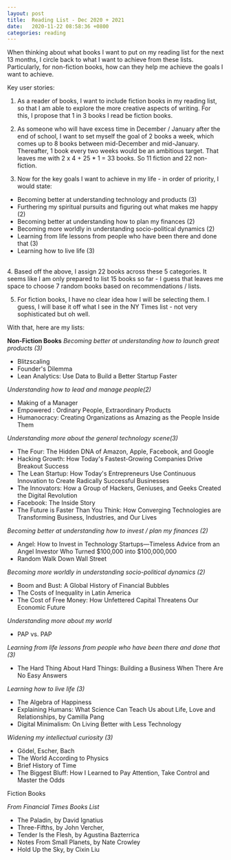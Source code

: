 ```yaml
---
layout: post
title:  Reading List - Dec 2020 + 2021
date:   2020-11-22 08:58:36 +0800
categories: reading
---
```

When thinking about what books I want to put on my reading list for the next 13 months, I circle back to what I want to achieve from these lists. Particularly, for non-fiction books, how can they help me achieve the goals I want to achieve.

Key user stories:

1. As a reader of books, I want to include fiction books in my reading list, so that I am able to explore the more creative aspects of writing. For this, I propose that 1 in 3 books I read be fiction books.

2. As someone who will have excess time in December / January after the end of school, I want to set myself the goal of 2 books a week, which comes up to 8 books between mid-December and mid-January. Thereafter, 1 book every two weeks would be an ambitious target. That leaves me with 2 x 4 + 25 * 1 = 33 books. So 11 fiction and 22 non-fiction.

3. Now for the key goals I want to achieve in my life - in order of priority, I would state:
- Becoming better at understanding technology and products (3)
- Furthering my spiritual pursuits and figuring out what makes me happy (2)
- Becoming better at understanding how to plan my finances (2)
- Becoming more worldly in understanding socio-political dynamics (2)
- Learning from life lessons from people who have been there and done that (3)
- Learning how to live life (3)  
<br>
4. Based off the above, I assign 22 books across these 5 categories. It seems like I am only prepared to list 15 books so far - I guess that leaves me space to choose 7 random books based on recommendations / lists. 

5. For fiction books, I have no clear idea how I will be selecting them. I guess, I will base it off what I see in the NY Times list - not very sophisticated but oh well.

With that, here are my lists:

**Non-Fiction Books**
*Becoming better at understanding how to launch great products (3)*
* Blitzscaling
* Founder's Dilemma
* Lean Analytics: Use Data to Build a Better Startup Faster

*Understanding how to lead and manage people(2)*
* Making of a Manager
* Empowered : Ordinary People, Extraordinary Products
* Humanocracy: Creating Organizations as Amazing as the People Inside Them

*Understanding more about the general technology scene(3)*
* The Four: The Hidden DNA of Amazon, Apple, Facebook, and Google
* Hacking Growth: How Today's Fastest-Growing Companies Drive Breakout Success 
* The Lean Startup: How Today's Entrepreneurs Use Continuous Innovation to Create Radically Successful Businesses
* The Innovators: How a Group of Hackers, Geniuses, and Geeks Created the Digital Revolution
* Facebook: The Inside Story
* The Future is Faster Than You Think: How Converging Technologies are Transforming Business, Industries, and Our Lives

*Becoming better at understanding how to invest / plan my finances (2)*
* Angel: How to Invest in Technology Startups—Timeless Advice from an Angel Investor Who Turned $100,000 into $100,000,000 
* Random Walk Down Wall Street

*Becoming more worldly in understanding socio-political dynamics (2)*
* Boom and Bust: A Global History of Financial Bubbles
* The Costs of Inequality in Latin America
* The Cost of Free Money: How Unfettered Capital Threatens Our Economic Future

*Understanding more about my world*
* PAP vs. PAP

*Learning from life lessons from people who have been there and done that (3)*
* The Hard Thing About Hard Things: Building a Business When There Are No Easy Answers

*Learning how to live life (3)*  
* The Algebra of Happiness
* Explaining Humans: What Science Can Teach Us about Life, Love and Relationships, by Camilla Pang
* Digital Minimalism: On Living Better with Less Technology 

*Widening my intellectual curiosity (3)*
* Gödel, Escher, Bach
* The World According to Physics
* Brief History of Time
* The Biggest Bluff: How I Learned to Pay Attention, Take Control and Master the Odds

Fiction Books

*From Financial Times Books List*
* The Paladin, by David Ignatius
* Three-Fifths, by John Vercher,
* Tender Is the Flesh, by Agustina Bazterrica
* Notes From Small Planets, by Nate Crowley
* Hold Up the Sky, by Cixin Liu